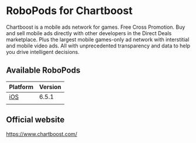 # RoboPods for Chartboost

Chartboost is a mobile ads network for games.
Free Cross Promotion. Buy and sell mobile ads directly with other developers in the Direct Deals marketplace. Plus the largest mobile games-only ad network with interstitial and mobile video ads. All with unprecedented transparency and data to help you drive intelligent decisions.

## Available RoboPods

| Platform    | Version |
|-------------|---------|
| [iOS](ios/) | 6.5.1   |
|             |         |

## Official website

https://www.chartboost.com/